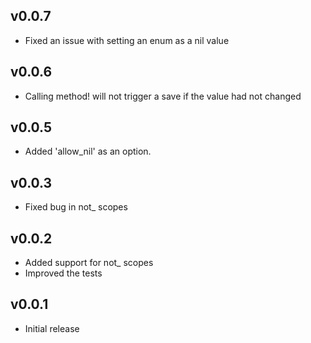 ## v0.0.7
* Fixed an issue with setting an enum as a nil value

## v0.0.6
* Calling method! will not trigger a save if the value had not changed

## v0.0.5
* Added 'allow_nil' as an option.

## v0.0.3
* Fixed bug in not_ scopes

## v0.0.2
* Added support for not_ scopes
* Improved the tests

## v0.0.1
* Initial release
